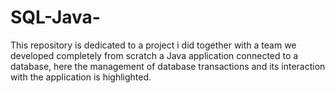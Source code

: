 # SQL-Java-
This repository is dedicated to a project i did together with a team we developed completely from scratch a Java application connected to a database, here the management of database transactions and its interaction with the application is highlighted.
